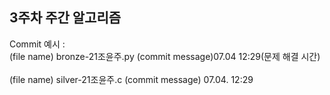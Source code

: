 ## 3주차 주간 알고리즘

Commit 예시 :<br>
(file name) bronze-21조윤주.py (commit message)07.04 12:29(문제 해결 시간)
<br><br>
(file name) silver-21조윤주.c (commit message) 07.04. 12:29
